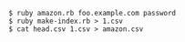 
    $ ruby amazon.rb foo.example.com password
    $ ruby make-index.rb > 1.csv
    $ cat head.csv 1.csv > amazon.csv
